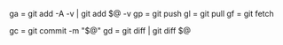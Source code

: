 ga = git add -A -v | git add $@ -v
gp = git push
gl = git pull
gf = git fetch

gc = git commit -m "$@"
gd = git diff | git diff $@
